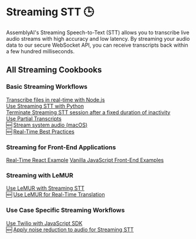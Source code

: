 # Streaming STT 🕒
AssemblyAI's Streaming Speech-to-Text (STT) allows you to transcribe live audio streams with high accuracy and low latency. By streaming your audio data to our secure WebSocket API, you can receive transcripts back within a few hundred milliseconds.

## All Streaming Cookbooks

### Basic Streaming Workflows
[Transcribe files in real-time with Node.js](file-transcription-nodejs)\
[Use Streaming STT with Python](real-time.ipynb)\
[Terminate Streaming STT session after a fixed duration of inactivity](terminate_realtime_programmatically.ipynb)\
[Use Partial Transcripts](partial_transcripts.ipynb)\
🆕 [ Stream system audio (macOS)](transcribe_system_audio.ipynb)\
🆕 [ Real-Time Best Practices](real-time-best-practices.ipynb)

### Streaming for Front-End Applications
[Real-Time React Example](https://github.com/AssemblyAI-Examples/realtime-react-example)
[Vanilla JavaScript Front-End Examples](https://github.com/AssemblyAI/realtime-transcription-browser-js-example/tree/master)

### Streaming with LeMUR
[Use LeMUR with Streaming STT](real_time_lemur.ipynb)\
🆕 [Use LeMUR for Real-Time Translation](real_time_translation.ipynb)

### Use Case Specific Streaming Workflows
[Use Twilio with JavaScript SDK](https://github.com/AssemblyAI/twilio-realtime-tutorial)\
🆕 [Apply noise reduction to audio for Streaming STT](noise_reduction_streaming.ipynb)

